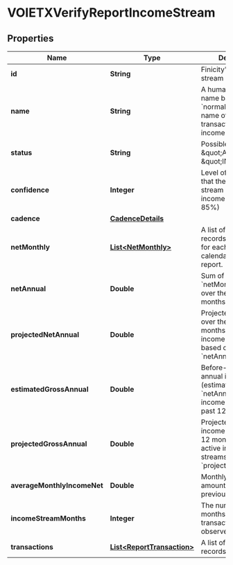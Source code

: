 

# VOIETXVerifyReportIncomeStream


## Properties

| Name | Type | Description | Notes |
|------------ | ------------- | ------------- | -------------|
|**id** | **String** | Finicity&#39;s income stream ID |  |
|**name** | **String** | A human-readable name based on the &#x60;normalizedPayee&#x60; name of the transactions for this income stream |  |
|**status** | **String** | Possible values: \&quot;ACTIVE\&quot;, \&quot;INACTIVE\&quot; |  |
|**confidence** | **Integer** | Level of confidence that the deposit stream represents income (example: 85%) |  |
|**cadence** | [**CadenceDetails**](CadenceDetails.md) |  |  |
|**netMonthly** | [**List&lt;NetMonthly&gt;**](NetMonthly.md) | A list of net monthly records. One instance for each complete calendar month in the report. |  [optional] |
|**netAnnual** | **Double** | Sum of all values in &#x60;netMonthlyIncome&#x60; over the previous 12 months |  [optional] |
|**projectedNetAnnual** | **Double** | Projected net income over the next 12 months, across all income streams, based on &#x60;netAnnualIncome&#x60; |  [optional] |
|**estimatedGrossAnnual** | **Double** | Before-tax gross annual income (estimated from &#x60;netAnnual&#x60;) across all income stream in the past 12 months |  [optional] |
|**projectedGrossAnnual** | **Double** | Projected gross income over the next 12 months, across all active income streams, based on &#x60;projectedNetAnnual&#x60; |  [optional] |
|**averageMonthlyIncomeNet** | **Double** | Monthly average amount over the previous 24 months |  [optional] |
|**incomeStreamMonths** | **Integer** | The number of months the income transactions are observed |  [optional] |
|**transactions** | [**List&lt;ReportTransaction&gt;**](ReportTransaction.md) | A list of transaction records |  |



